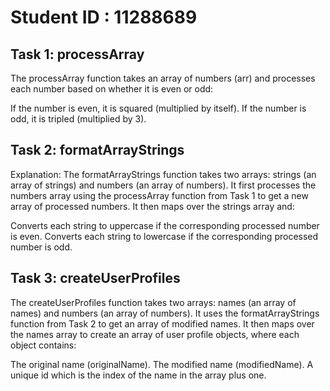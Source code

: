 # Student ID : 11288689


## Task 1: processArray

The processArray function takes an array of numbers (arr) and processes each number based on whether it is even or odd:

If the number is even, it is squared (multiplied by itself).
If the number is odd, it is tripled (multiplied by 3).


## Task 2: formatArrayStrings

Explanation:
The formatArrayStrings function takes two arrays: strings (an array of strings) and numbers (an array of numbers). It first processes the numbers array using the processArray function from Task 1 to get a new array of processed numbers. It then maps over the strings array and:

Converts each string to uppercase if the corresponding processed number is even.
Converts each string to lowercase if the corresponding processed number is odd.

## Task 3: createUserProfiles

The createUserProfiles function takes two arrays: names (an array of names) and numbers (an array of numbers). It uses the formatArrayStrings function from Task 2 to get an array of modified names. It then maps over the names array to create an array of user profile objects, where each object contains:

The original name (originalName).
The modified name (modifiedName).
A unique id which is the index of the name in the array plus one.

